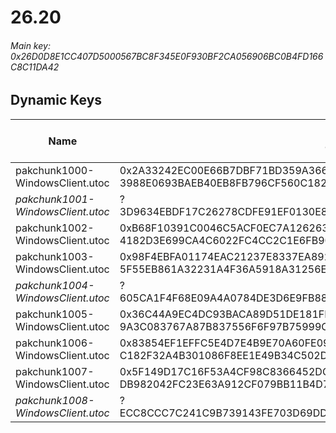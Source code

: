 # 26.20

###### *Main key: 0x26D0D8E1CC407D5000567BC8F345E0F930BF2CA056906BC0B4FD166C8C11DA42*

## Dynamic Keys

| Name                              | Key</br>GUID                                                                                            | High Res Textures |
|-----------------------------------|---------------------------------------------------------------------------------------------------------|-------------------|
| pakchunk1000-WindowsClient.utoc   | 0x2A33242EC00E66B7DBF71BD359A366AAA71E250CF9452209C02FB599DF6432CD</br>3988E0693BAEB40EB8FB796CF560C182 | ✔️                 |
| *pakchunk1001-WindowsClient.utoc*   | ?</br>3D9634EBDF17C26278CDFE91EF0130E8 | ✔️                 |
| pakchunk1002-WindowsClient.utoc   | 0xB68F10391C0046C5ACF0EC7A126263F55E83BC1E325AA4D81E52EE34A01AC2CB</br>4182D3E699CA4C6022FC4CC2C1E6FB90 | ❌                |
| pakchunk1003-WindowsClient.utoc   | 0x98F4EBFA01174EAC21237E8337EA89213629051D83DDA5AAAE7D65C273C383AC</br>5F55EB861A32231A4F36A5918A31256E | ✔️                 |
| *pakchunk1004-WindowsClient.utoc*   | ?</br>605CA1F4F68E09A4A0784DE3D6E9FB88 | ✔️                 |
| pakchunk1005-WindowsClient.utoc   | 0x36C44A9EC4DC93BACA89D51DE181FB5177E5C1AC5748DE91948386A807685799</br>9A3C083767A87B837556F6F97B75999C | ✔️                |
| pakchunk1006-WindowsClient.utoc   | 0x83854EF1EFFC5E4D7E4B9E70A60FE09B29840188FA377F2A5E7BD649A62D111F</br>C182F32A4B301086F8EE1E49B34C502D | ❌                |
| pakchunk1007-WindowsClient.utoc   | 0x5F149D17C16F53A4CF98C8366452DCC4F5C5CA89B7B3921C0E9485CFCADC75F4</br>DB982042FC23E63A912CF079BB11B4D7 | ❌                |
| *pakchunk1008-WindowsClient.utoc*   | ?</br>ECC8CCC7C241C9B739143FE703D69DDA | ✔️                |
